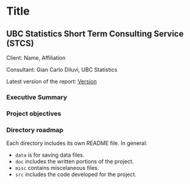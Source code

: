 Title
=================================================

UBC Statistics Short Term Consulting Service (STCS)
--------------------------------------------------------------------------------

Client: Name, Affiliation

Consultant: Gian Carlo Diluvi, UBC Statistics


Latest version of the report: [Version](link)

### Executive Summary



### Project objectives



### Directory roadmap

Each directory includes its own README file. In general:
* `data` is for saving data files.
* `doc` includes the written portions of the project.
* `misc` contains miscelaneous files.
* `src` includes the code developed for the project.
